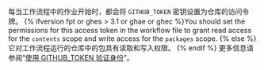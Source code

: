 每当工作流程中的作业开始时，都会将 `GITHUB_TOKEN` 密钥设置为仓库的访问令牌。 {% ifversion fpt or ghes > 3.1 or ghae or ghec %}You should set the permissions for this access token in the workflow file to grant read access for the `contents` scope and write access for the `packages` scope. {% else %}它对工作流程运行的仓库中的包具有读取和写入权限。 {% endif %} 更多信息请参阅“[使用 GITHUB_TOKEN 验证身份](/actions/configuring-and-managing-workflows/authenticating-with-the-github_token)”。
